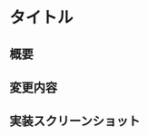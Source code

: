 # タイトル

## 概要

<!-- issueがあれば以下に記載する -->
<!-- close #xxx -->

## 変更内容

<!-- - このプルリクで何をしたのか？ -->

## 実装スクリーンショット

<!-- 画面で見せれるものであれば必ずスクリーンショットを添付する -->
